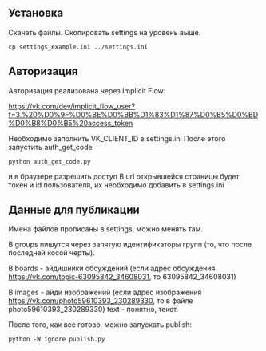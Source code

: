 ## Установка

Скачать файлы.
Скопировать settings на уровень выше.

```console
cp settings_example.ini ../settings.ini
```

## Авторизация

Авторизация реализована через Implicit Flow:

https://vk.com/dev/implicit_flow_user?f=3.%20%D0%9F%D0%BE%D0%BB%D1%83%D1%87%D0%B5%D0%BD%D0%B8%D0%B5%20access_token

Необходимо заполнить VK_CLIENT_ID в settings.ini
После этого запустить auth_get_code

```console
python auth_get_code.py
```
и в браузере разрешить доступ
В url открывшейся страницы будет токен и id пользователя, их необходимо добавить в settings.ini

## Данные для публикации

Имена файлов прописаны в settings, можно менять там.

В groups пишутся через запятую идентификаторы групп (то, что после последней косой черты).

В boards - айдишники обсуждений (если адрес обсуждения https://vk.com/topic-63095842_34608031, то 63095842_34608031)

В images - айди изображений (если адрес изображения https://vk.com/photo59610393_230289330, то в файле photo59610393_230289330)
text - понятно, текст.


После того, как все готово, можно запускать publish:

```console
python -W ignore publish.py
```

